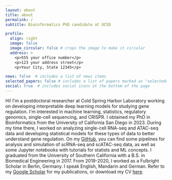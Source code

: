 ```yaml
---
layout: about
title: about
permalink: /
subtitle: Bioinformatics PhD candidate at UCSD

profile:
  align: right
  image: false
  image_circular: false # crops the image to make it circular
  address: > 
    <p>555 your office number</p>
    <p>123 your address street</p>
    <p>Your City, State 12345</p>

news: false  # includes a list of news items
selected_papers: false # includes a list of papers marked as "selected={true}"
social: true  # includes social icons at the bottom of the page
---
```


Hi! I'm a postdoctoral researcher at Cold Spring Harbor Laboratory working on developing interpretable deep learning models for studying gene regulation. I'm interested in machine learning, statistics, regulatory genomics, single-cell sequencing, and CRISPR. I obtained my PhD in Bioinformatics from the University of California San Diego in 2023. During my time there, I worked on analyzing single-cell RNA-seq and ATAC-seq data and developing statistical models for these types of data to better understand gene regulation. On my [GitHub](https://github.com/zrcjessica), you can find some pipelines for analysis and simulation of scRNA-seq and scATAC-seq data, as well as some Jupyter notebooks with tutorials for statists and ML concepts. I graduated from the University of Southern California with a B.S. in Biomedical Engineering in 2017. From 2019-2020, I worked as a Fulbright Scholar in Berlin, Germany. I speak English, Mandarin and German. Refer to my [Google Scholar](https://scholar.google.com/citations?user=LTBrwvIAAAAJ) for my publications, or download my CV [here](https://zrcjessica.github.io/assets/pdf/Resume_Zhou_Jessica.pdf). 
